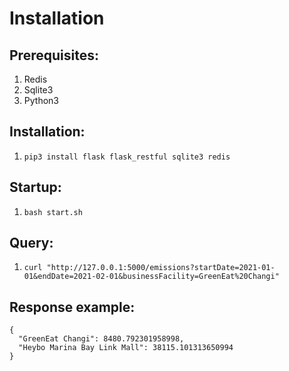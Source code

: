 # Installation

## Prerequisites:

1. Redis
2. Sqlite3
3. Python3

## Installation:

1. `pip3 install flask flask_restful sqlite3 redis`

## Startup:

1. `bash start.sh`

## Query:

1. `curl "http://127.0.0.1:5000/emissions?startDate=2021-01-01&endDate=2021-02-01&businessFacility=GreenEat%20Changi"`

## Response example:

```
{
  "GreenEat Changi": 8480.792301958998,
  "Heybo Marina Bay Link Mall": 38115.101313650994
}
```
